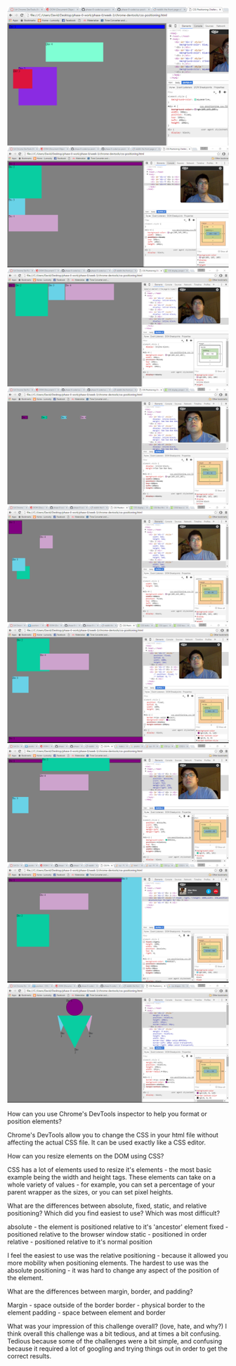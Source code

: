 ![Exercise 1](https://raw.githubusercontent.com/taodav/phase-0/master/week-3/chrome-devtools/imgs/ex1.PNG)
![Exercise 2](https://raw.githubusercontent.com/taodav/phase-0/master/week-3/chrome-devtools/imgs/ex2.PNG)
![Exercise 3](https://raw.githubusercontent.com/taodav/phase-0/master/week-3/chrome-devtools/imgs/ex3.PNG)
![Exercise 4](https://raw.githubusercontent.com/taodav/phase-0/master/week-3/chrome-devtools/imgs/ex4.PNG)
![Exercise 5](https://raw.githubusercontent.com/taodav/phase-0/master/week-3/chrome-devtools/imgs/ex5.PNG)
![Exercise 6](https://raw.githubusercontent.com/taodav/phase-0/master/week-3/chrome-devtools/imgs/ex6.PNG)
![Exercise 7](https://raw.githubusercontent.com/taodav/phase-0/master/week-3/chrome-devtools/imgs/ex7.PNG)
![Exercise 8](https://raw.githubusercontent.com/taodav/phase-0/master/week-3/chrome-devtools/imgs/ex8.PNG)
![Exercise 9](https://raw.githubusercontent.com/taodav/phase-0/master/week-3/chrome-devtools/imgs/ex9.PNG)

How can you use Chrome's DevTools inspector to help you format or position elements?

Chrome's DevTools allow you to change the CSS in your html file without affecting the actual CSS file. It can be used exactly like a CSS editor.

How can you resize elements on the DOM using CSS?

CSS has a lot of elements used to resize it's elements - the most basic example being the width and height tags. These elements can take on a whole variety of values - for example, you can set a percentage of your parent wrapper as the sizes, or you can set pixel heights.

What are the differences between absolute, fixed, static, and relative positioning? Which did you find easiest to use? Which was most difficult?

absolute - the element is positioned relative to it's 'ancestor' element
fixed - positioned relative to the browser window
static - positioned in order
relative - positioned relative to it's normal position

I feel the easiest to use was the relative positioning - because it allowed you more mobility when positioning elements. The hardest to use was the absolute positioning - it was hard to change any aspect of the position of the element.

What are the differences between margin, border, and padding?

Margin - space outside of the border
border - physical border to the element
padding - space between element and border

What was your impression of this challenge overall? (love, hate, and why?)
I think overall this challenge was a bit tedious, and at times a bit confusing. Tedious because some of the challenges were a bit simple, and confusing because it required a lot of googling and trying things out in order to get the correct results.
